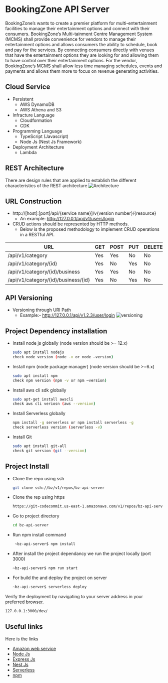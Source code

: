 # BookingZone API Server
BookingZone’s wants to create a premier platform for multi-entertainment facilities to manage their entertainment options and connect with their consumers.  BookingZone’s Multi-tainment Centre Management System (MCMS) shall provide convenience for vendors to manage their entertainment options and allows consumers the ability to schedule, book and pay for the services.  By connecting consumers directly with venues that have the entertainment options they are looking for and allowing them to have control over their entertainment options.  For the vendor, BookingZone’s MCMS shall allow less time managing schedules, events and payments and allows them more to focus on revenue generating activities.

## Cloud Service
- Persistent 
  - AWS DynamoDB
  - AWS Athena and S3
 - Infracture Language
   - Cloudformation
   - CDK
 - Programming Language
   - TypeScript (Javascript)
   - Node Js (Nest Js Framework)
 - Deployment Architecture
   - Lambda
 
## REST Architecture
There are design rules that are applied to establish the different characteristics of the REST architecture
![Architecture](https://bookingzone-bucket.s3.ap-south-1.amazonaws.com/git_images/6.png)

## URL Construction
- http://[host]:[port]/api/{service name}]/v{version number}/{resource}
  - An example: http://127.0.0.1/api/v1/users/login
- CRUD actions should be represented by HTTP methods. 
  - Below is the proposed methodology to implement CRUD operations in a RESTful API.

| URL | GET | POST | PUT | DELETE
| ------ | ------ | ------ | ------ |------ |
| /api/v1/category | Yes | Yes | No | No |
| /api/v1/category/{id} | Yes | No | Yes | No |
| /api/v1/category/{id}/business | Yes | Yes | No | No |
| /api/v1/category/{id}/business/{id} | Yes | No | Yes | No |

## API Versioning
- Versioning through URI Path
  - Example:- http://127.0.0.1/api/v1.2.3/user/login
 ![versioning](https://bookingzone-bucket.s3.ap-south-1.amazonaws.com/git_images/8.jpg)
## Project Dependency installation
- Install node js globally (node version should be >= 12.x)
  ```sh
  sudo apt install nodejs
  check node version (node -v or node –version)
  ```
- Install npm (node package manager) (node version should be >=6.x)
  ```sh
  sudo apt install npm
  check npm version (npm -v or npm –version)
  ```
- Install aws cli sdk globally
  ```sh
  sudo apt-get install awscli
  check aws cli veriosn (aws --version)
  ```
- Install Serverless globally
  ```sh
  npm install -g serverless or npm install serverless -g
  check serverless version (serverless -v)
  ```
- Install Git
  ```sh
  sudo apt install git-all
  check git version (git --version)
  ```
## Project Install
- Clone the repo using ssh
  ```sh
  git clone ssh://bz/v1/repos/bz-api-server
  ```
- Clone the rep using https
  ```sh
  https://git-codecommit.us-east-1.amazonaws.com/v1/repos/bz-api-server
   ```
- Go to project directory 
  ```sh
  cd bz-api-server
  ```
- Run npm install command
  ```sh
   ~bz-api-server$ npm install
   ```
- After install the project dependancy we run the project locally (port 3000)
  ```sh
  ~bz-api-server$ npm run start
   ```
- For build the and deploy the project on server 
  ```sh
  ~bz-api-server$ serverless deploy
  ```
Verify the deployment by navigating to your server address in
your preferred browser.
```sh
127.0.0.1:3000/dev/
```
## Useful links
Here is the links
- [Amazon web service](http://aws.amazon.com/)
- [Node Js](https://nodejs.org/en/)
- [Express Js](https://expressjs.com/)
- [Nest Js](https://nestjs.com/)
- [Serverless](https://www.serverless.com/)
- [npm](https://www.npmjs.com/)
